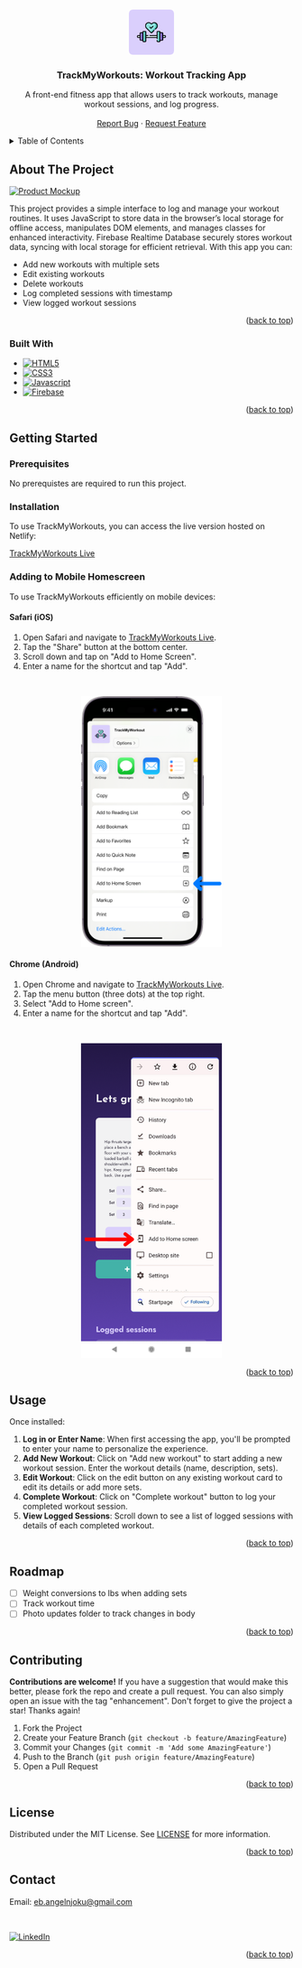 <a name="readme-top"></a>

<!-- PROJECT SHIELDS -->
<!-- [![Contributors][contributors-shield]][contributors-url]
[![Forks][forks-shield]][forks-url]
[![Stargazers][stars-shield]][stars-url]
[![Issues][issues-shield]][issues-url]
[![MIT License][license-shield]][license-url] -->

<!-- PROJECT LOGO -->
<br />
<div align="center">
  <a href="https://github.com/braingel/track-my-workouts">
    <img src="assets/icon-round.png" alt="Logo" width="80" height="80">
  </a>

<h3 align="center">TrackMyWorkouts: Workout Tracking App</h3>

  <p align="center">
    A front-end fitness app that allows users to track workouts, manage workout sessions, and log progress.
    <br />
    <br />
    <a href="https://github.com/braingel/track-my-workouts/issues/new?labels=bug&template=bug-report---.md">Report Bug</a>
    ·
    <a href="https://github.com/braingel/track-my-workouts/issues/new?labels=enhancement&template=feature-request---.md">Request Feature</a>
  </p>
</div>



<!-- TABLE OF CONTENTS -->
<details>
  <summary>Table of Contents</summary>
  <ol>
    <li>
      <a href="#about-the-project">About The Project</a>
      <ul>
        <li><a href="#built-with">Built With</a></li>
      </ul>
    </li>
    <li>
      <a href="#getting-started">Getting Started</a>
      <ul>
        <li><a href="#prerequisites">Prerequisites</a></li>
        <li><a href="#installation">Installation</a></li>
      </ul>
    </li>
    <li><a href="#usage">Usage</a></li>
    <li><a href="#roadmap">Roadmap</a></li>
    <li><a href="#contributing">Contributing</a></li>
    <li><a href="#license">License</a></li>
    <li><a href="#contact">Contact</a></li>
  </ol>
</details>



<!-- ABOUT THE PROJECT -->
## About The Project
[![Product Mockup][product-screenshot]][TrackMyWorkout]

This project provides a simple interface to log and manage your workout routines. It uses JavaScript to store data in the browser’s local storage for offline access, manipulates DOM elements, and manages classes for enhanced interactivity. Firebase Realtime Database securely stores workout data, syncing with local storage for efficient retrieval. With this app you can:
  - Add new workouts with multiple sets
  - Edit existing workouts
  - Delete workouts
  - Log completed sessions with timestamp
  - View logged workout sessions
<p align="right">(<a href="#readme-top">back to top</a>)</p>


### Built With

* [![HTML5]][HTML5-url]
* [![CSS3]][CSS3-url]
* [![Javascript]][Javascript-url]
* [![Firebase]][Firebase-url]


<p align="right">(<a href="#readme-top">back to top</a>)</p>



<!-- GETTING STARTED -->
## Getting Started

### Prerequisites

No prerequistes are required to run this project.

### Installation
To use TrackMyWorkouts, you can access the live version hosted on Netlify:

[TrackMyWorkouts Live][TrackMyWorkout]

### Adding to Mobile Homescreen

To use TrackMyWorkouts efficiently on mobile devices:

#### Safari (iOS)

1. Open Safari and navigate to [TrackMyWorkouts Live][TrackMyWorkout].
2. Tap the "Share" button at the bottom center.
3. Scroll down and tap on "Add to Home Screen".
4. Enter a name for the shortcut and tap "Add".

<br />

<p align="center">
<img src="assets/readme-images/add-to-home-ios.png" width="250" alt="Add TrackMyApp to home page instuctions for IOS"/>
</p>

#### Chrome (Android)

1. Open Chrome and navigate to [TrackMyWorkouts Live][TrackMyWorkout].
2. Tap the menu button (three dots) at the top right.
3. Select "Add to Home screen".
4. Enter a name for the shortcut and tap "Add".

<br />

<p align="center">
<img src="assets/readme-images/add-to-home-android.png" width="250" alt="Add TrackMyApp to home page instuctions for Android"/>
</p>

<p align="right">(<a href="#readme-top">back to top</a>)</p>



<!-- USAGE EXAMPLES -->
## Usage

Once installed:

1. **Log in or Enter Name**: When first accessing the app, you'll be prompted to enter your name to personalize the experience.
2. **Add New Workout**: Click on "Add new workout" to start adding a new workout session. Enter the workout details (name, description, sets).
3. **Edit Workout**: Click on the edit button on any existing workout card to edit its details or add more sets.
4. **Complete Workout**: Click on "Complete workout" button to log your completed workout session.
5. **View Logged Sessions**: Scroll down to see a list of logged sessions with details of each completed workout.

<p align="right">(<a href="#readme-top">back to top</a>)</p>



<!-- ROADMAP -->
## Roadmap
- [ ] Weight conversions to lbs when adding sets 
- [ ] Track workout time
- [ ] Photo updates folder to track changes in body

<p align="right">(<a href="#readme-top">back to top</a>)</p>



<!-- CONTRIBUTING -->
## Contributing
**Contributions are welcome!** If you have a suggestion that would make this better, please fork the repo and create a pull request. You can also simply open an issue with the tag "enhancement".
Don't forget to give the project a star! Thanks again!

1. Fork the Project
2. Create your Feature Branch (`git checkout -b feature/AmazingFeature`)
3. Commit your Changes (`git commit -m 'Add some AmazingFeature'`)
4. Push to the Branch (`git push origin feature/AmazingFeature`)
5. Open a Pull Request

<p align="right">(<a href="#readme-top">back to top</a>)</p>



<!-- LICENSE -->
## License

Distributed under the MIT License. See [LICENSE][license-url] for more information.

<p align="right">(<a href="#readme-top">back to top</a>)</p>



<!-- CONTACT -->
## Contact

Email: eb.angelnjoku@gmail.com

<br />

[![LinkedIn][linkedin-shield]][linkedin-url]

<p align="right">(<a href="#readme-top">back to top</a>)</p>


<!-- MARKDOWN LINKS & IMAGES -->
<!-- https://www.markdownguide.org/basic-syntax/#reference-style-links -->
[contributors-shield]: https://img.shields.io/github/contributors/braingel/track-my-workouts.svg?style=for-the-badge
[contributors-url]: https://github.com/braingel/track-my-workouts/graphs/contributors
[forks-shield]: https://img.shields.io/github/forks/braingel/track-my-workouts.svg?style=for-the-badge
[forks-url]: https://github.com/braingel/track-my-workouts/network/members
[stars-shield]: https://img.shields.io/github/stars/braingel/track-my-workouts.svg?style=for-the-badge
[stars-url]: https://github.com/braingel/track-my-workouts/stargazers
[issues-shield]: https://img.shields.io/github/issues/braingel/track-my-workouts.svg?style=for-the-badge
[issues-url]: https://github.com/braingel/track-my-workouts/issues
[license-shield]: https://img.shields.io/github/license/braingel/track-my-workouts.svg?style=for-the-badge
[license-url]: https://github.com/braingel/track-my-workouts/blob/main/LICENSE
[linkedin-shield]: https://img.shields.io/badge/-LinkedIn-black.svg?style=for-the-badge&logo=linkedin&colorB=555
[linkedin-url]: https://linkedin.com/in/angelcnjoku
[product-screenshot]:<assets/readme-images/mockup.png>
[Javascript-url]: https://developer.mozilla.org/en-US/docs/Web/JavaScript
[HTML5-url]: https://developer.mozilla.org/en-US/docs/Web/HTML
[CSS3-url]: https://developer.mozilla.org/en-US/docs/Web/CSS
[Firebase-url]: https://firebase.google.com
[JavaScript]: https://img.shields.io/badge/javascript-%23323330.svg?style=for-the-badge&logo=javascript&logoColor=%23F7DF1E
[Firebase]: https://img.shields.io/badge/firebase-a08021?style=for-the-badge&logo=firebase&logoColor=ffcd34
[CSS3]: https://img.shields.io/badge/css3-%231572B6.svg?style=for-the-badge&logo=css3&logoColor=white
[HTML5]: https://img.shields.io/badge/html5-%23E34F26.svg?style=for-the-badge&logo=html5&logoColor=white
[TrackMyWorkout]: https://trackmyworkouts.netlify.app
